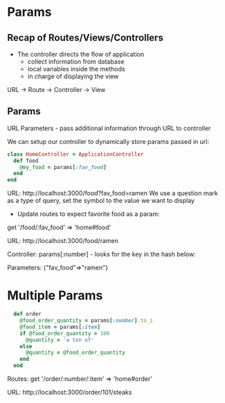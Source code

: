 # Params

## Recap of Routes/Views/Controllers
- The controller directs the flow of application
  - collect information from database
  - local variables inside the methods
  - in charge of displaying the view

URL -> Route -> Controller -> View

## Params
URL Parameters - pass additional information through URL to controller

We can setup our controller to dynamically store params passed in url:
```ruby
class HomeController < ApplicationController
  def food
    @my_food = params[:fav_food]
  end
end
```

URL: http://localhost:3000/food?fav_food=ramen
We use a question mark as a type of query, set the symbol to the value we want to display



- Update routes to expect favorite food as a param:

 get '/food/:fav_food' => 'home#food'

 URL: http://localhost:3000/food/ramen

Controller:
params[:number] - looks for the key in the hash below:

Parameters: {"fav_food"=>"ramen"}

# Multiple Params
```ruby
  def order
    @food_order_quantity = params[:number].to_i
    @food_item = params[:item]
    if @food_order_quantity > 100
      @quantity = 'a ton of'
    else
      @quantity = @food_order_quantity
    end
  end
```
Routes: get '/order/:number/:item' => 'home#order'

URL: http://localhost:3000/order/101/steaks
